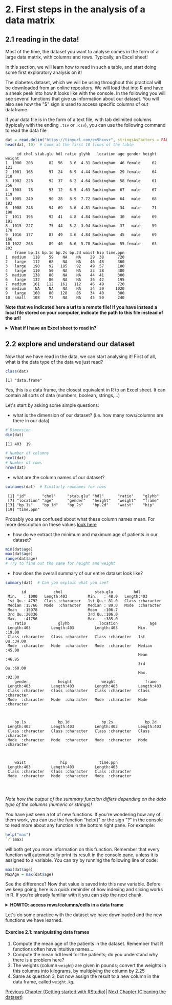 # 2. First steps in the analysis of a data matrix

## 2.1 reading in the data!

Most of the time, the dataset you want to analyse comes in the form of a large data matrix, with columns and rows. Typically, an Excel sheet!

In this section, we will learn how to read in such a table, and start doing some first exploratory analysis on it!

The diabetes dataset, which we will be using throughout this practical will be downloaded from an online repository. We will load that into R and have a sneak peek into how it looks like with the console. In the following you will see several functions that give us information about our dataset. You will also see how the "$" sign is used to access specific columns of out dataframe. 


If your data file is in the form of a text file, with tab delimited columns (typically with the ending `.tsv` or `.csv`), you can use the following command to read the data file 


```r
dat = read.delim("https://tinyurl.com/ex9hxvvr", stringsAsFactors = FALSE)
head(dat, 10)  # Look at the first 10 lines of the table
```

```
     id chol stab.glu hdl ratio glyhb   location age gender height weight
1  1000  203       82  56   3.6  4.31 Buckingham  46 female     62    121
2  1001  165       97  24   6.9  4.44 Buckingham  29 female     64    218
3  1002  228       92  37   6.2  4.64 Buckingham  58 female     61    256
4  1003   78       93  12   6.5  4.63 Buckingham  67   male     67    119
5  1005  249       90  28   8.9  7.72 Buckingham  64   male     68    183
6  1008  248       94  69   3.6  4.81 Buckingham  34   male     71    190
7  1011  195       92  41   4.8  4.84 Buckingham  30   male     69    191
8  1015  227       75  44   5.2  3.94 Buckingham  37   male     59    170
9  1016  177       87  49   3.6  4.84 Buckingham  45   male     69    166
10 1022  263       89  40   6.6  5.78 Buckingham  55 female     63    202
    frame bp.1s bp.1d bp.2s bp.2d waist hip time.ppn
1  medium   118    59    NA    NA    29  38      720
2   large   112    68    NA    NA    46  48      360
3   large   190    92   185    92    49  57      180
4   large   110    50    NA    NA    33  38      480
5  medium   138    80    NA    NA    44  41      300
6   large   132    86    NA    NA    36  42      195
7  medium   161   112   161   112    46  49      720
8  medium    NA    NA    NA    NA    34  39     1020
9   large   160    80   128    86    34  40      300
10  small   108    72    NA    NA    45  50      240
```

**Note that we indicated here a url to a remote file! If you have instead a local file stored on your computer, indicate the path to this file instead of the url!**

<details>
<summary><b>What if I have an Excel sheet to read in?</b></summary>

If on the other hand the file is an Excel file, then you can use a specific library containing a command to read in Excel formated files.

However, we cannot indicate a URL in the function; so we first need to download the file to a local folder, and then read the file from this local storage.

* Download the file under [this link](https://tinyurl.com/25x5t6wr); note that this is an excel file with `.xlsx` ending. **Please remember where you downloaded the file, and the path to it!!**

* Run the following code, and replace the path string with the path to the file on your computer!


```r
# we need to load the library xlsx first
library("xlsx")
# here, replace the path with the path to the file!
dat.xls = read.xlsx("~/Dropbox/IRTG2021/data/diabetes_full.xlsx", 1, stringsAsFactors = FALSE)
```

However, the `read.xlsx` function might sometimes not recognize the data type of the columns correctly,  and e.g. interpret a column of numerical values as strings...

An alternative could there for be:

1. read in your excel sheet in the Excel program
2. use "save as..." to export the sheet in tab-separated format
3. read in using the `read.table` function
</details>
<p></p>

## 2.2 explore and understand our dataset

Now that we have read in the data, we can start analysing it!
First of all, what is the data type of the data we just read?


```r
class(dat)
```

```
[1] "data.frame"
```

Yes, this is a data frame, the closest equivalent in R to an Excel sheet. It can contain all sorts of data (numbers, boolean, strings,...)



Let's start by asking some simple questions:

* what is the dimension of our dataset? (i.e. how many rows/columns are there in our data)


```r
# Dimension
dim(dat)
```

```
[1] 403  19
```


```r
# Number of columns
ncol(dat)
# Number of rows
nrow(dat)
```

* what are the column names of our dataset?


```r
colnames(dat)  # Similarly rownames for rows
```

```
 [1] "id"       "chol"     "stab.glu" "hdl"      "ratio"    "glyhb"   
 [7] "location" "age"      "gender"   "height"   "weight"   "frame"   
[13] "bp.1s"    "bp.1d"    "bp.2s"    "bp.2d"    "waist"    "hip"     
[19] "time.ppn"
```

Probably you are confused about what these column names mean. For more description on these values [look here](http://biostat.mc.vanderbilt.edu/wiki/pub/Main/DataSets/Cdiabetes.html)


* how do we extract the minimum and maximum age of patients in our dataset?


```r
min(dat$age)
max(dat$age)
range(dat$age)
# Try to find out the same for height and weight
```

* how does the overall summary of our entire dataset look like?


```r
summary(dat)  # Can you explain what you see?
```

```
       id            chol              stab.glu         hdl           
 Min.   : 1000   Length:403         Min.   : 48.0   Length:403        
 1st Qu.: 4792   Class :character   1st Qu.: 81.0   Class :character  
 Median :15766   Mode  :character   Median : 89.0   Mode  :character  
 Mean   :15978                      Mean   :106.7                     
 3rd Qu.:20336                      3rd Qu.:106.0                     
 Max.   :41756                      Max.   :385.0                     
    ratio              glyhb             location              age       
 Length:403         Length:403         Length:403         Min.   :19.00  
 Class :character   Class :character   Class :character   1st Qu.:34.00  
 Mode  :character   Mode  :character   Mode  :character   Median :45.00  
                                                          Mean   :46.85  
                                                          3rd Qu.:60.00  
                                                          Max.   :92.00  
    gender             height             weight             frame          
 Length:403         Length:403         Length:403         Length:403        
 Class :character   Class :character   Class :character   Class :character  
 Mode  :character   Mode  :character   Mode  :character   Mode  :character  
                                                                            
                                                                            
                                                                            
    bp.1s              bp.1d              bp.2s              bp.2d          
 Length:403         Length:403         Length:403         Length:403        
 Class :character   Class :character   Class :character   Class :character  
 Mode  :character   Mode  :character   Mode  :character   Mode  :character  
                                                                            
                                                                            
                                                                            
    waist               hip              time.ppn        
 Length:403         Length:403         Length:403        
 Class :character   Class :character   Class :character  
 Mode  :character   Mode  :character   Mode  :character  
                                                         
                                                         
                                                         
```

*Note how the output of the summary function differs depending on the data type of the columns (numeric or strings)!*


You have just seen a lot of new functions. If you're wondering how any of them work, you can use the function "help()"  or the sign "?" in the console to read more about any function in the bottom right pane. For example:


```r
help("max")
`?`(max)
```

will both get you more information on this function. Remember that every function will automatically print its result in the console pane, unless it is assigned to a variable. You can try by running the following line of code:


```r
max(dat$age)
MaxAge = max(dat$age)
```

See the difference? Now that value is saved into this new variable. Before we keep going, here is a quick reminder of how indexing and slicing works in R. If you're already familiar with it you can skip the next chunk.

<details>
<summary><b>HOWTO: access rows/columns/cells in a data frame </b></summary>


```r
# Returning a specific column or line of a data structure
dat[1, ]  # Returns the first line
dat[, 1]  # Returns the first column
dat[1, 1]  # Returns only the first object of the first line


# Returning an interval of columns or lines of a data structure
dat[1:3, ]  # Returns the first three lines
dat[, 1:3]  # Returns the first three columns
dat[1:3, 1:3]  # Returns the first three elements of the first three lines

# If your data frame has column names, you can use this to extract a column
dat$age  # Returns the column age

# BEWARE!! This last method DOES NOT WORK for matrices (even if they have column
# names...)
```


Feel free to play around with this syntax until you feel comfortable with it. You can open a window with View(dat) to compare your results.
</details>
<p></p>

Let's do some practice with the dataset we have downloaded and the new functions we have learned.

#### Exercise 2.1: manipulating data frames

1. Compute the mean age of the patients in the dataset. Remember that R functions often have intuitive names....
2. Compute the mean hdl level for the patients; do you understand why there is a problem here?
3. The weights (column `weight`) are given in pounds; convert the weights in this columns into kilograms, by multiplying the column by 2.25
4. Same as question 3, but now assign the result to a new column in the data frame, called `weight.kg`.

[Previous Chapter (Getting started with RStudio)](./01_rstudio.md)|
[Next Chapter (Cleaning the dataset)](./03_cleanup.md)